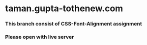 # taman.gupta-tothenew.com

### This branch consist of CSS-Font-Alignment assignment

### Please open with live server 
